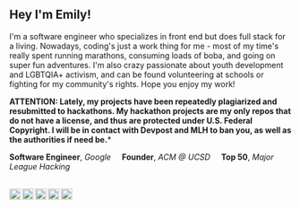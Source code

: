 ###
Hey I'm Emily!
---

I'm a software engineer who specializes in front end but does full stack for a living. Nowadays, coding's just a work thing for me - most of my time's really spent running marathons, consuming loads of boba, and going on super fun adventures. I'm also crazy passionate about youth development and LGBTQIA+ activism, and can be found volunteering at schools or fighting for my community's rights.  Hope you enjoy my work!

**ATTENTION: Lately, my projects have been repeatedly plagiarized and resubmitted to hackathons. My hackathon projects are my only repos that do not have a license, and thus are protected under U.S. Federal Copyright. I will be in contact with Devpost and MLH to ban you, as well as the authorities if need be.***

**Software Engineer**, _Google_ &nbsp;&nbsp;&nbsp;
**Founder**, _ACM @ UCSD_ &nbsp;&nbsp;&nbsp;
**Top 50**, _Major League Hacking_ &nbsp;&nbsp;&nbsp;
<br/>
<br/>

<a href="https://www.facebook.com/empressily">
  <img align="left" alt="Emily's Facebook" width="20px" src="https://cdn.jsdelivr.net/npm/simple-icons@v3/icons/facebook.svg" />
</a>
<a href="https://www.instagram.com/empress.emi">
  <img align="left" alt="Emily's Instagram" width="20px" src="https://cdn.jsdelivr.net/npm/simple-icons@v3/icons/instagram.svg" />
</a>
<a href="https://linkedin.com/in/emilyhuongnguyen">
  <img align="left" alt="Emily's LinkedIn" width="20px" src="https://cdn.jsdelivr.net/npm/simple-icons@v3/icons/linkedin.svg" />
</a>
<a href="https://medium.com/@emilyhuongnguyen">
  <img align="left" alt="Emily's Medium" width="20px" src="https://cdn.jsdelivr.net/npm/simple-icons@v3/icons/medium.svg" />
</a>
<a href="https://www.strava.com/athletes/18678952">
  <img align="left" alt="Emily's Strava" width="20px" src="https://cdn.jsdelivr.net/npm/simple-icons@v3/icons/strava.svg" />
</a>
